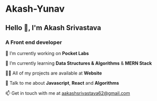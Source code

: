 # Akash-Yunav
## Hello 👋, I'm Akash Srivastava
### A Front end developer





🔭 I’m currently working on **Pocket Labs**

🌱 I’m currently learning **Data Structures & Algorithms** & **MERN Stack**

👨‍💻 All of my projects are available at **Website**

💬 Talk to me about **Javascript**, **React** and **Algorithms**

📫 Get in touch with me at [aakashsrivastava62@gmail.com](mailto:aakashsrivastava62@gmail.com?subject=[GitHub]%20Source%20Han%20Sans)
